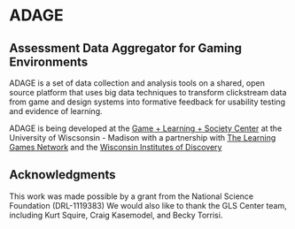 ADAGE
====================

Assessment Data Aggregator for Gaming Environments
---------------------

ADAGE is a set of data collection and analysis tools on a shared, open source platform that 
uses big data techniques to transform clickstream data from game and design systems into 
formative feedback for usability testing and evidence of learning.

ADAGE is being developed at the [Game + Learning + Society Center](www.gameslearningsociety.org) at the University of Wiscsonsin - Madison with
a partnership with [The Learning Games Network](www.learninggamesnetwork.org) and the [Wisconsin Institutes of Discovery](wid.wisc.edu)


Acknowledgments 
------------------
This work was made possible by a grant from the National Science Foundation (DRL-1119383)
We would also like to thank the GLS Center team, including Kurt Squire, Craig Kasemodel, and Becky Torrisi.


